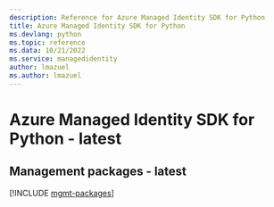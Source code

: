```yaml
---
description: Reference for Azure Managed Identity SDK for Python
title: Azure Managed Identity SDK for Python
ms.devlang: python
ms.topic: reference
ms.data: 10/21/2022
ms.service: managedidentity
author: lmazuel
ms.author: lmazuel
---
```

# Azure Managed Identity SDK for Python - latest

## Management packages - latest
[!INCLUDE [mgmt-packages](managed-identity-mgmt-index.md)]